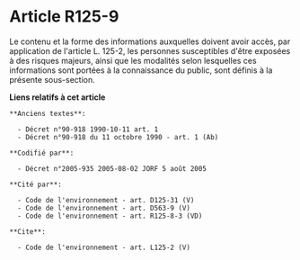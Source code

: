# Article R125-9

Le contenu et la forme des informations auxquelles doivent avoir accès, par application de l'article L. 125-2, les personnes
susceptibles d'être exposées à des risques majeurs, ainsi que les modalités selon lesquelles ces informations sont portées à
la connaissance du public, sont définis à la présente sous-section.

**Liens relatifs à cet article**

	**Anciens textes**:

	  - Décret n°90-918 1990-10-11 art. 1
	  - Décret n°90-918 du 11 octobre 1990 - art. 1 (Ab)

	**Codifié par**:

	  - Décret n°2005-935 2005-08-02 JORF 5 août 2005

	**Cité par**:

	  - Code de l'environnement - art. D125-31 (V)
	  - Code de l'environnement - art. D563-9 (V)
	  - Code de l'environnement - art. R125-8-3 (VD)

	**Cite**:

	  - Code de l'environnement - art. L125-2 (V)
